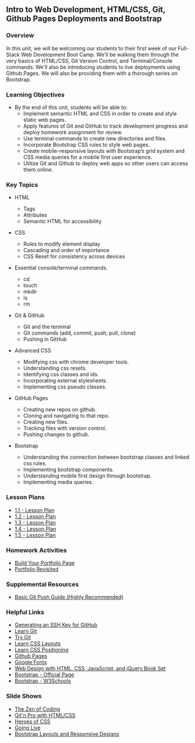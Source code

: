 ## Intro to Web Development, HTML/CSS, Git, Github Pages Deployments and Bootstrap

### Overview

In this unit, we will be welcoming our students to their first week of our Full-Stack Web Development Boot Camp. We'll be walking them through the very basics of HTML/CSS, Git Version Control, and Terminal/Console commands. We'll also be introducing students to live deployments using Github Pages. We will also be providing them with a thorough series on Bootstrap.

### Learning Objectives

* By the end of this unit, students will be able to:
  * Implement semantic HTML and CSS in order to create  and style static web pages.
  * Apply features of Git and GitHub to track development progress and deploy homework assignment for review.
  * Use terminal commands to create new directories and files.
  * Incorporate Bootstrap CSS rules to style web pages.
  * Create mobile-responsive layouts with Bootstrap’s grid system and CSS media queries for a mobile first user experience.
  * Utilize Git and Github to deploy web apps  so other users can access them online.

### Key Topics

* HTML
  * Tags
  * Attributes
  * Semantic HTML for accessibility

* CSS
  * Rules to modify element display
  * Cascading and order of importance
  * CSS Reset for consistency across devices

* Essential console/terminal commands.
  * cd
  * touch
  * mkdir
  * ls
  * rm

* Git & GitHub
  * Git and the terminal
  * Git commands (add, commit, push, pull, clone)
  * Pushing in GitHub

* Advanced CSS
  * Modifying css with chrome developer tools.
  * Understanding css resets.
  * Identifying css classes and ids.
  * Incorporating external stylesheets.
  * Implementing css pseudo classes.

* GitHub Pages
  * Creating new repos on github.
  * Cloning and navigating to that repo.
  * Creating new files.
  * Tracking files with version control.
  * Pushing changes to github.

* Bootstrap
  * Understanding the connection between bootstrap classes and linked css rules.
  * Implementing bootstrap components.
  * Understanding mobile first design through bootstrap.
  * Implementing media queries.


### Lesson Plans

* [1.1 - Lesson Plan](01-Day/01-Day-LessonPlan.md)
* [1.2 - Lesson Plan](02-Day/02-Day-LessonPlan.md)
* [1.3 - Lesson Plan](03-Day/03-Day-LessonPlan.md)
* [1.4 - Lesson Plan](04-Day/04-Day-LessonPlan.md)
* [1.5 - Lesson Plan](05-Day/05-Day-LessonPlan.md)

### Homework Activities

* [Build Your Portfolio Page](../../../../01-Class-Content/01-HTML-Git-CSS/02-Homework/Master)
* [Portfolio Revisited](../../../01-Class-Content/02-CSS-Bootstrap/02-Homework/Master)

### Supplemental Resources

* [Basic Git Push Guide (Highly Recommended)](03-Day/Supplemental/GitPullGuide)

### Helpful Links

* [Generating an SSH Key for GitHub](https://help.github.com/articles/generating-an-ssh-key/)
* [Learn Git](https://www.codecademy.com/learn/learn-git)
* [Try Git](https://try.github.io/levels/1/challenges/1)
* [Learn CSS Layouts](http://learn.shayhowe.com/html-css/positioning-content/)
* [Learn CSS Positioning](http://learn.shayhowe.com/advanced-html-css/detailed-css-positioning/)
* [Github Pages](https://pages.github.com/)
* [Google Fonts](https://www.google.com/fonts)
* [Web Design with HTML, CSS, JavaScript, and jQuery Book Set](http://www.amazon.com/Web-Design-HTML-JavaScript-jQuery/dp/1118907442)
* [Bootstrap - Official Page](http://getbootstrap.com/)
* [Bootstrap - W3Schools](http://www.w3schools.com/bootstrap/bootstrap_get_started.asp)

### Slide Shows

* [The Zen of Coding](https://docs.google.com/presentation/d/1GDnp_iOyLS4PfZKapMaXeqkQakY8iHiAEIqv3Hz5_aE/edit?usp=sharing)
* [Git'n Pro with HTML/CSS](https://docs.google.com/presentation/d/14u7huMWQcjyN7cSwTEd3pvWfhczMp-KccY6ZGZ7ypns/edit?usp=sharing)
* [Heroes of CSS](https://docs.google.com/presentation/d/1qyjvRo_DEEt-tzbfB6S6OxoQFyHRdApN7cjgCIXJ2e8/edit?usp=sharing)
* [Going Live](https://docs.google.com/presentation/d/1x6vxXnVqLOAvx8NwZyYH4nAcefXlddFl-nLQvHUe0Bo/edit?usp=sharing)
* [Bootstrap Layouts and Responsive Designs](https://docs.google.com/presentation/d/10y3JDcwwZzMbcOMkWN17n9rv5sKumd7qJxYcajJpcPY/edit?usp=sharing)

